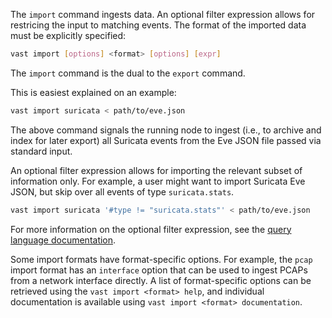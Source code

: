 The `import` command ingests data. An optional filter expression allows for
restricing the input to matching events. The format of the imported data must
be explicitly specified:

```sh
vast import [options] <format> [options] [expr]
```

The `import` command is the dual to the `export` command.

This is easiest explained on an example:

```sh
vast import suricata < path/to/eve.json
```

The above command signals the running node to ingest (i.e., to archive and index
for later export) all Suricata events from the Eve JSON file passed via standard
input.

An optional filter expression allows for importing the relevant subset of
information only. For example, a user might want to import Suricata Eve JSON,
but skip over all events of type `suricata.stats`.

```sh
vast import suricata '#type != "suricata.stats"' < path/to/eve.json
```

For more information on the optional filter expression, see the [query language
documentation](https://docs.tenzir.com/vast/query-language/overview).

Some import formats have format-specific options. For example, the `pcap` import
format has an `interface` option that can be used to ingest PCAPs from a network
interface directly. A list of format-specific options can be retrieved using the
`vast import <format> help`, and individual documentation is available using
`vast import <format> documentation`.
